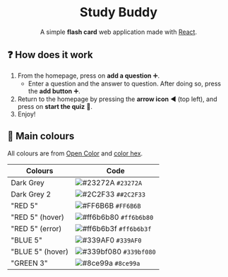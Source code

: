 <h1 align="center">Study Buddy</h1>
<p align="center">A simple <b>flash card</b> web application made with <a href="https://reactjs.org/docs/hooks-overview.html" target="_blank">React</a>.</p>

## :question: How does it work
1. From the homepage, press on **add a question** :heavy_plus_sign:.
    - Enter a question and the answer to question. After doing so, press the **add button**  :heavy_plus_sign:.
2. Return to the homepage by pressing the **arrow icon** :arrow_backward: (top left), and press on **start the quiz** :pencil:.
3. Enjoy!

## :art: Main colours
All colours are from [Open Color](https://yeun.github.io/open-color/) and [color hex](https://www.color-hex.com/color-palette/25362).

| Colours	     | Code																		        |
|----------------|----------------------------------------------------------------------------------|
| Dark Grey	     |![#23272A](https://via.placeholder.com/15/23272A/000000?text=+) `#23272A`         |
| Dark Grey 2    |![#2C2F33](https://via.placeholder.com/15/2C2F33/000000?text=+) `##2C2F33`        |
|"RED 5"	     |![#FF6B6B](https://via.placeholder.com/15/FF6B6B/000000?text=+) `#FF6B6B`         |
|"RED 5" (hover) |![#ff6b6b80](https://via.placeholder.com/15/ff6b6b80/000000?text=+) `#ff6b6b80`   |
|"RED 5" (error) |![#ff6b6b3f](https://via.placeholder.com/15/ff6b6b3f/000000?text=+) `#ff6b6b3f`   |
|"BLUE 5" 	     |![#339AF0](https://via.placeholder.com/15/339AF0/000000?text=+) `#339AF0`  	    |
|"BLUE 5" (hover)|![#339bf080](https://via.placeholder.com/15/339bf080/000000?text=+) `#339bf080`   |
|"GREEN 3"       |![#8ce99a](https://via.placeholder.com/15/8ce99a/000000?text=+) `#8ce99a`  		|	
